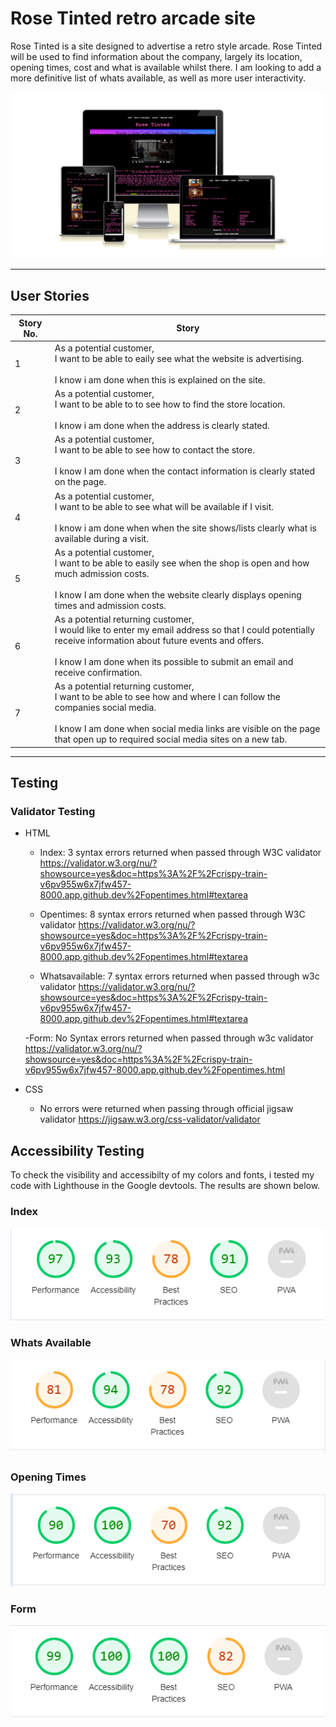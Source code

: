 # Rose Tinted retro arcade site
Rose Tinted is a site designed to advertise a retro style arcade. Rose Tinted will be used to find information about the company, largely its location, opening times, cost and what is available whilst there. I am looking to add a more definitive list of whats available, as well as more user interactivity.

![alt text](<assets/readme images/am i responsive.png>)

***
## User Stories
|Story No.|Story|
| ------------- | ------------- |
|1|As a potential customer, <br> I want to be able to eaily see what the website is advertising.<br><br>I know i am done when this is explained on the site.|
|2|As a potential customer, <br> I want to be able to to see how to find the store location. <br><br>I know i am done when the address is clearly stated.|
|3|As a potential customer, <br> I want to be able to see how to contact the store.<br><br>I know I am done when the contact information is clearly stated on the page.|
|4|As a potential customer, <br> I want to be able to see what will be available if I visit.<br><br>I know i am done when when the site shows/lists clearly what is available during a visit.|
|5|As a potential customer, <br> I want to be able to easily see when the shop is open and how much admission costs.<br><br>I know I am done when the website clearly displays opening times and admission costs.|
|6|As a potential returning customer, <br> I would like to enter my email address so that I could potentially receive information about future events and offers.<br><br>I know I am done when its possible to submit an email and receive confirmation.|
|7|As a potential returning customer, <br> I want to be able to see how and where I can follow the companies social media.<br><br>I know I am done when social media links are visible on the page that open up to required social media sites on a new tab.|

***

## Testing

### Validator Testing

- HTML
   - Index: 3 syntax errors returned when passed through W3C validator https://validator.w3.org/nu/?showsource=yes&doc=https%3A%2F%2Fcrispy-train-v6pv955w6x7jfw457-8000.app.github.dev%2Fopentimes.html#textarea

   - Opentimes: 8 syntax errors returned when passed through W3C validator https://validator.w3.org/nu/?showsource=yes&doc=https%3A%2F%2Fcrispy-train-v6pv955w6x7jfw457-8000.app.github.dev%2Fopentimes.html#textarea

   - Whatsavailable: 7 syntax errors returned when passed through w3c validator https://validator.w3.org/nu/?showsource=yes&doc=https%3A%2F%2Fcrispy-train-v6pv955w6x7jfw457-8000.app.github.dev%2Fopentimes.html#textarea

   -Form: No Syntax errors returned when passed through w3c validator https://validator.w3.org/nu/?showsource=yes&doc=https%3A%2F%2Fcrispy-train-v6pv955w6x7jfw457-8000.app.github.dev%2Fopentimes.html


- CSS
  - No errors were returned when passing through official jigsaw validator https://jigsaw.w3.org/css-validator/validator

 ## Accessibility Testing

To check the visibility and accessibilty of my colors and fonts, i tested my code with Lighthouse in the Google devtools. The results are shown below.

### Index
![alt text](<assets/readme images/Index.png>)

### Whats Available
![alt text](<assets/readme images/whats available.png>)

### Opening Times
![alt text](<assets/readme images/opening times.png>)

### Form
![alt text](<assets/readme images/form.png>)
